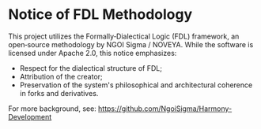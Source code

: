# Notice of FDL Methodology

This project utilizes the Formally‑Dialectical Logic (FDL) framework, an open‑source methodology by NGOI Sigma / NOVEYA. While the software is licensed under Apache 2.0, this notice emphasizes:

- Respect for the dialectical structure of FDL;
- Attribution of the creator;
- Preservation of the system's philosophical and architectural coherence in forks and derivatives.

For more background, see: https://github.com/NgoiSigma/Harmony-Development
